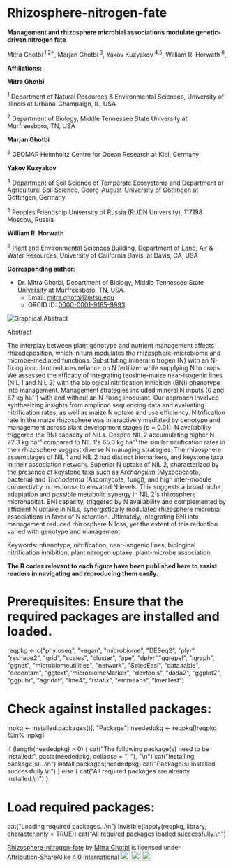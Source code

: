 # Rhizosphere-nitrogen-fate

**Management and rhizosphere microbial associations modulate genetic-driven nitrogen fate**

Mitra Ghotbi<sup> 1,2*</sup>, Marjan Ghotbi<sup> 3</sup>, Yakov Kuzyakov<sup> 4,5</sup>, William R. Horwath<sup> 6</sup>,

**Affiliations:**

**Mitra Ghotbi**

<sup>1</sup> Department of Natural Resources & Environmental Sciences, University of Illinois at Urbana-Champaign, IL, USA

<sup>2</sup> Department of Biology, Middle Tennessee State University at Murfreesboro, TN, USA


**Marjan Ghotbi**

<sup>3</sup> GEOMAR Helmholtz Centre for Ocean Research at Kiel, Germany


**Yakov Kuzyakov**

<sup>4</sup> Department of Soil Science of Temperate Ecosystems and Department of Agricultural Soil Science, Georg-August-University of Göttingen at Göttingen, Germany


<sup>5</sup> Peoples Friendship University of Russia (RUDN University), 117198 Moscow, Russia

**William R. Horwath**

<sup>6</sup> Plant and Environmental Sciences Building, Department of Land, Air & Water Resources, University of California Davis, at Davis, CA, USA


**Corresponding author:**
- Dr. Mitra Ghotbi, Department of Biology, Middle Tennessee State University at Murfreesboro, TN, USA.
  - Email: mitra.ghotbi@mtsu.edu
  - ORCID ID: [0000-0001-9185-9993](https://orcid.org/0000-0001-9185-9993)




![Graphical Abstract](https://github.com/mghotbi/Rhizosphere-Nitrogen-Fate/blob/Rhizosphere-nitrogen-fate/GA.3.24.png)



Abstract

The interplay between plant genotype and nutrient management affects rhizodeposition, which in turn modulates the rhizosphere-microbiome and microbe-mediated functions. Substituting mineral nitrogen (N) with an N-fixing inoculant reduces reliance on N fertilizer while supplying N to crops. We assessed the efficacy of integrating teosinte-maize near-isogenic lines (NIL 1 and NIL 2) with the biological nitrification inhibition (BNI) phenotype into management. Management strategies included mineral N inputs (0 and 67 kg ha⁻¹) with and without an N-fixing inoculant. Our approach involved synthesizing insights from amplicon sequencing data and evaluating nitrification rates, as well as maize N uptake and use efficiency. Nitrification rate in the maize rhizosphere was interactively mediated by genotype and management across plant development stages (_p_ = 0.01). N availability triggered the BNI capacity of NILs. Despite NIL 2 accumulating higher N 72.3 kg ha⁻¹ compared to NIL 1's 65.0 kg ha⁻¹ the similar nitrification rates in their rhizosphere suggest diverse N managing strategies. The rhizosphere assemblages of NIL 1 and NIL 2 had distinct biomarkers, and keystone taxa in their association network. Superior N uptake of NIL 2, characterized by the presence of keystone taxa such as _Archangium_ (Myxococcota, bacteria) and _Trichoderma_ (Ascomycota, fungi), and high inter-module connectivity in response to elevated N levels. This suggests a broad niche adaptation and possible metabolic synergy in NIL 2's rhizosphere microhabitat. BNI capacity, triggered by N availability and complemented by efficient N uptake in NILs, synergistically modulated rhizosphere microbial associations in favor of N retention. Ultimately, integrating BNI into management reduced rhizosphere N loss, yet the extent of this reduction varied with genotype and management. 

Keywords: phenotype, nitrification, near-isogenic lines, biological nitrification inhibition, plant nitrogen uptake, plant-microbe association




**The R codes relevant to each figure have been published here to assist readers in navigating and reproducing them easily.**



# Prerequisites: Ensure that the required packages are installed and loaded.

reqpkg <- c("phyloseq", "vegan", "microbiome", "DESeq2", 
            "plyr", "reshape2", "grid", "scales", "cluster", "ape", "dplyr","ggrepel",
            "igraph", "ggnet", "microbiomeutilities", "network", "SpiecEasi",
            "data.table", "decontam", "ggtext","microbiomeMarker", "devtools", "dada2", "ggplot2", "ggpubr",
            "agridat", "lme4", "rstatix", "emmeans", "lmerTest")

# Check against installed packages:

inpkg <- installed.packages()[, "Package"]
neededpkg <- reqpkg[!reqpkg %in% inpkg]

if (length(neededpkg) > 0) {
  cat("The following package(s) need to be installed:", paste(neededpkg, collapse = ", "), "\n")
  cat("Installing package(s)...\n")
  install.packages(neededpkg)
  cat("Package(s) installed successfully.\n")
} else {
  cat("All required packages are already installed.\n")
}

# Load required packages:
cat("Loading required packages...\n")
invisible(lapply(reqpkg, library, character.only = TRUE))
cat("All required packages loaded successfully.\n")





<p xmlns:cc="http://creativecommons.org/ns#" xmlns:dct="http://purl.org/dc/terms/"><a property="dct:title" rel="cc:attributionURL" href="https://github.com/mghotbi/Rhizosphere-Nitrogen-Fate">Rhizosphere-nitrogen-fate</a> by <a rel="cc:attributionURL dct:creator" property="cc:attributionName" href="https://www.linkedin.com/in/mitra-ghotbi-78b34030/">Mitra Ghotbi</a> is licensed under <a href="http://creativecommons.org/licenses/by-sa/4.0/?ref=chooser-v1" target="_blank" rel="license noopener noreferrer" style="display:inline-block;">Attribution-ShareAlike 4.0 International<img style="height:22px!important;margin-left:3px;vertical-align:text-bottom;" src="https://mirrors.creativecommons.org/presskit/icons/cc.svg?ref=chooser-v1"><img style="height:22px!important;margin-left:3px;vertical-align:text-bottom;" src="https://mirrors.creativecommons.org/presskit/icons/by.svg?ref=chooser-v1"><img style="height:22px!important;margin-left:3px;vertical-align:text-bottom;" src="https://mirrors.creativecommons.org/presskit/icons/sa.svg?ref=chooser-v1"></a></p>
